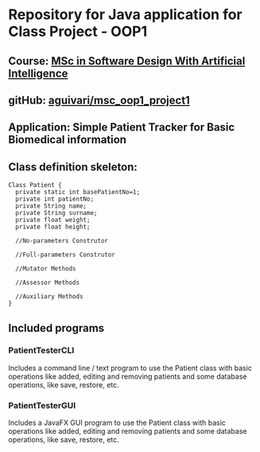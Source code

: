 # Repository for Java application for Class Project - OOP1

## Course: [MSc in Software Design With Artificial Intelligence](https://tus.ie/courses/msc-in-software-design-with-artificial-intelligence/)
## gitHub: [aguivari/msc_oop1_project1](https://github.com/aguivari/msc_oop1_project1)


## Application: Simple Patient Tracker for Basic Biomedical information

## Class definition skeleton:
```
Class Patient {
  private static int basePatientNo=1;
  private int patientNo;
  private String name;
  private String surname;
  private float weight;
  private float height;

  //No-parameters Construtor
  
  //Full-parameters Construtor
  
  //Mutator Methods

  //Assessor Methods

  //Auxiliary Methods
}
```

## Included programs

### PatientTesterCLI 

Includes a command line / text program to use the Patient class
with basic operations like added, editing and removing patients
and some database operations, like save, restore, etc.

### PatientTesterGUI

Includes a JavaFX GUI program to use the Patient class
with basic operations like added, editing and removing patients
and some database operations, like save, restore, etc.